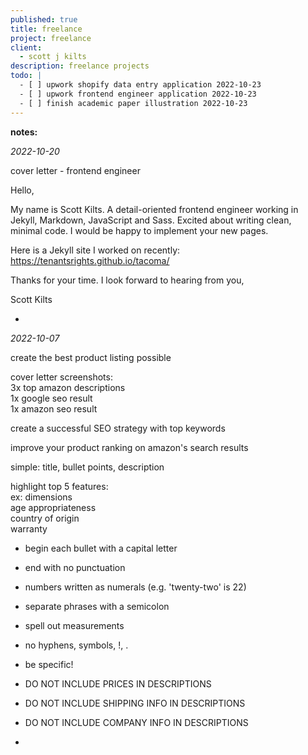 ```yaml
---
published: true
title: freelance
project: freelance
client:
  - scott j kilts
description: freelance projects
todo: |
  - [ ] upwork shopify data entry application 2022-10-23  
  - [ ] upwork frontend engineer application 2022-10-23  
  - [ ] finish academic paper illustration 2022-10-23
---
```

**notes:**

*2022-10-20*  

cover letter - frontend engineer  
  
Hello,  
  
  
My name is Scott Kilts.  A detail-oriented frontend engineer working in Jekyll, Markdown, JavaScript and Sass.  Excited about writing clean, minimal code.  I would be happy to implement your new pages.   
  
Here is a Jekyll site I worked on recently: https://tenantsrights.github.io/tacoma/    
  
Thanks for your time.  I look forward to hearing from you,    
  
  
Scott Kilts    
  
  
-  
*2022-10-07*  
   
create the best product listing possible  
  
cover letter screenshots:  
3x top amazon descriptions   
1x google seo result  
1x amazon seo result  
  
create a successful SEO strategy with top keywords  
  
improve your product ranking on amazon's search results   
  
simple: title, bullet points, description  
  
highlight top 5 features:  
  ex: dimensions  
  age appropriateness  
  country of origin  
  warranty  
  
- begin each bullet with a capital letter  
- end with no punctuation  
- numbers written as numerals (e.g. 'twenty-two' is 22)  
- separate phrases with a semicolon   
- spell out measurements  
- no hyphens, symbols, !, .   
- be specific!  
- DO NOT INCLUDE PRICES IN DESCRIPTIONS  
- DO NOT INCLUDE SHIPPING INFO IN DESCRIPTIONS  
- DO NOT INCLUDE COMPANY INFO IN DESCRIPTIONS
  
  
-
